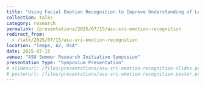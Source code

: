 ```yaml
---
title: "Using Facial Emotion Recognition to Improve Understanding of Learning Processes"
collection: talks
category: research
permalink: /presentations/2025/07/15/asu-sri-emotion-recognition
redirect_from:
  - /talk/2025/07/15/asu-sri-emotion-recognition
location: "Tempe, AZ, USA"
date: 2025-07-15
venue: "ASU Summer Research Initiative Symposium"
presentation_type: "Symposium Presentation"
# slidesurl: /files/presentations/asu-sri-emotion-recognition-slides.pdf
# posterurl: /files/presentations/asu-sri-emotion-recognition-poster.pdf
---
```


<!-- I presented our progress on modeling learner engagement signals captured from emotion recognition pipelines to guide adaptive feedback loops for immersive training environments. -->
